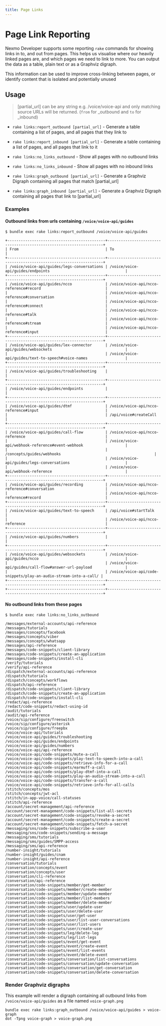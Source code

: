```yaml
---
title: Page Links
---
```


# Page Link Reporting

Nexmo Developer supports some reporting `rake` commands for showing links in to, and out from pages. This helps us visualise where our heavily linked pages are, and which pages we need to link to more. You can output the data as a table, plain text or as a Graphviz digraph.

This information can be used to improve cross-linking between pages, or identify content that is isolated and potentially unused

## Usage

> [partial_url] can be any string e.g. /voice/voice-api and only
matching source URLs will be returned. (`from` for _outbound and `to`
for _inbound)

* `rake links:report_outbound [partial_url]` - Generate a table containing
a list of pages, and all pages that they link to

* `rake links:report_inbound [partial_url]` - Generate a table containing
a list of pages, and all pages that link to it

* `rake links:no_links_outbound` - Show all pages with no outbound links

* `rake links:no_links_inbound` - Show all pages with no inbound links

* `rake links:graph_outbound [partial_url]` - Generate a Graphviz Digraph
containing all pages that match [partial_url]

* `rake links:graph_inbound [partial_url]` - Generate a Graphviz Digraph
containing all pages that link to [partial_url]


### Examples 

#### Outbound links from urls containing `/voice/voice-api/guides`

```
$ bundle exec rake links:report_outbound /voice/voice-api/guides

+--------------------------------------------+--------------------------------------------------------------------+
| From                                       | To                                                                 |
+--------------------------------------------+--------------------------------------------------------------------+
| /voice/voice-api/guides/legs-conversations | /voice/voice-api/guides/endpoints                                  |
+--------------------------------------------+--------------------------------------------------------------------+
| /voice/voice-api/guides/ncco               | /voice/voice-api/ncco-reference#record                             |
|                                            | /voice/voice-api/ncco-reference#conversation                       |
|                                            | /voice/voice-api/ncco-reference#connect                            |
|                                            | /voice/voice-api/ncco-reference#talk                               |
|                                            | /voice/voice-api/ncco-reference#stream                             |
|                                            | /voice/voice-api/ncco-reference#input                              |
+--------------------------------------------+--------------------------------------------------------------------+
| /voice/voice-api/guides/lex-connector      | /voice/voice-api/guides/websockets                                 |
|                                            | /voice/voice-api/guides/text-to-speech#voice-names                 |
+--------------------------------------------+--------------------------------------------------------------------+
| /voice/voice-api/guides/troubleshooting    |                                                                    |
+--------------------------------------------+--------------------------------------------------------------------+
| /voice/voice-api/guides/endpoints          |                                                                    |
+--------------------------------------------+--------------------------------------------------------------------+
| /voice/voice-api/guides/dtmf               | /voice/voice-api/ncco-reference#input                              |
|                                            | /api/voice#createCall                                              |
+--------------------------------------------+--------------------------------------------------------------------+
| /voice/voice-api/guides/call-flow          | /voice/voice-api/ncco-reference                                    |
|                                            | /voice/voice-api/webhook-reference#event-webhook                   |
|                                            | /concepts/guides/webhooks                                          |
|                                            | /voice/voice-api/guides/legs-conversations                         |
|                                            | /voice/voice-api/webhook-reference                                 |
+--------------------------------------------+--------------------------------------------------------------------+
| /voice/voice-api/guides/recording          | /voice/voice-api/ncco-reference#conversation                       |
|                                            | /voice/voice-api/ncco-reference#record                             |
+--------------------------------------------+--------------------------------------------------------------------+
| /voice/voice-api/guides/text-to-speech     | /api/voice#startTalk                                               |
|                                            | /voice/voice-api/ncco-reference                                    |
+--------------------------------------------+--------------------------------------------------------------------+
| /voice/voice-api/guides/numbers            |                                                                    |
+--------------------------------------------+--------------------------------------------------------------------+
| /voice/voice-api/guides/websockets         | /voice/voice-api/guides/ncco                                       |
|                                            | /voice/voice-api/guides/call-flow#answer-url-payload               |
|                                            | /voice/voice-api/code-snippets/play-an-audio-stream-into-a-call/ |
+--------------------------------------------+--------------------------------------------------------------------+
+--------------------------------------------+--------------------------------------------------------------------+

```

#### No outbound links from these pages
```
$ bundle exec rake links:no_links_outbound

/messages/external-accounts/api-reference
/messages/tutorials
/messages/concepts/facebook
/messages/concepts/viber
/messages/concepts/whatsapp
/messages/api-reference
/messages/code-snippets/client-library
/messages/code-snippets/create-an-application
/messages/code-snippets/install-cli
/verify/tutorials
/verify/api-reference
/dispatch/external-accounts/api-reference
/dispatch/tutorials
/dispatch/concepts/workflows
/dispatch/api-reference
/dispatch/code-snippets/client-library
/dispatch/code-snippets/create-an-application
/dispatch/code-snippets/install-cli
/redact/api-reference
/redact/code-snippets/redact-using-id
/audit/tutorials
/audit/api-reference
/voice/sip/configure/freeswitch
/voice/sip/configure/asterisk
/voice/sip/configure/freepbx
/voice/voice-api/tutorials
/voice/voice-api/guides/troubleshooting
/voice/voice-api/guides/endpoints
/voice/voice-api/guides/numbers
/voice/voice-api/api-reference
/voice/voice-api/code-snippets/mute-a-call
/voice/voice-api/code-snippets/play-text-to-speech-into-a-call
/voice/voice-api/code-snippets/retrieve-info-for-a-call
/voice/voice-api/code-snippets/earmuff-a-call
/voice/voice-api/code-snippets/play-dtmf-into-a-call
/voice/voice-api/code-snippets/play-an-audio-stream-into-a-call
/voice/voice-api/code-snippets/transfer-a-call
/voice/voice-api/code-snippets/retrieve-info-for-all-calls
/stitch/concepts/mos
/stitch/concepts/jwt-acl
/stitch/in-app-voice/call-statuses
/stitch/api-reference
/account/secret-management/api-reference
/account/secret-management/code-snippets/list-all-secrets
/account/secret-management/code-snippets/revoke-a-secret
/account/secret-management/code-snippets/create-a-secret
/account/secret-management/code-snippets/fetch-a-secret
/messaging/sns/code-snippets/subscribe-a-user
/messaging/sns/code-snippets/sending-a-message
/messaging/sms/tutorials
/messaging/sms/guides/SMPP-access
/messaging/sms/api-reference
/number-insight/tutorials
/number-insight/guides/cnam
/number-insight/api-reference
/conversation/tutorials
/conversation/concepts/event
/conversation/concepts/user
/conversation/cli-reference
/conversation/api-reference
/conversation/code-snippets/member/get-member
/conversation/code-snippets/member/create-member
/conversation/code-snippets/member/update-member
/conversation/code-snippets/member/list-members
/conversation/code-snippets/member/delete-member
/conversation/code-snippets/user/update-user
/conversation/code-snippets/user/delete-user
/conversation/code-snippets/user/get-user
/conversation/code-snippets/user/list-user-conversations
/conversation/code-snippets/user/list-users
/conversation/code-snippets/user/create-user
/conversation/code-snippets/leg/delete-leg
/conversation/code-snippets/leg/list-legs
/conversation/code-snippets/event/get-event
/conversation/code-snippets/event/create-event
/conversation/code-snippets/event/list-events
/conversation/code-snippets/event/delete-event
/conversation/code-snippets/conversation/list-conversations
/conversation/code-snippets/conversation/update-conversation
/conversation/code-snippets/conversation/get-conversation
/conversation/code-snippets/conversation/delete-conversation

```

### Render Graphviz digraphs

This example will render a digraph containing all outbound links from `/voice/voice-api/guides` as a file named `voice-graph.png`

```
bundle exec rake links:graph_outbound /voice/voice-api/guides > voice-graph
dot -Tpng voice-graph > voice-graph.png
```

